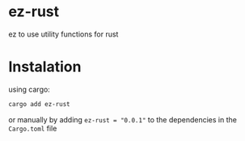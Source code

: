 # ez-rust
ez to use utility functions for rust


# Instalation
using cargo:
```bash
cargo add ez-rust
```
or manually by adding `ez-rust = "0.0.1"` to the dependencies in the `Cargo.toml` file
